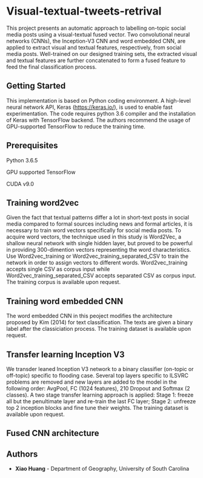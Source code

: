 # Visual-textual-tweets-retrival
This project presents an automatic approach to labelling on-topic social media posts using a visual-textual fused vector. Two convolutional neural networks (CNNs), the Inception-V3 CNN and word embedded CNN, are applied to extract visual and textual features, respectively, from social media posts. Well-trained on our designed training sets, the extracted visual and textual features are further concatenated to form a fused feature to feed the final classification process.

## Getting Started

This implementation is based on Python coding environment. A high-level neural network API, Keras (https://keras.io/), is used to enable fast experimentation. The code requires python 3.6 compiler and the installation of Keras with TensorFlow backend. The authors recommend the usage of GPU-supported TensorFlow to reduce the training time. 

## Prerequisites

Python 3.6.5

GPU supported TensorFlow

CUDA v9.0

## Training word2vec
Given the fact that textual patterns differ a lot in short-text posts in social media compared to formal sources including news and formal articles, it is necessary to train word vectors specifically for social media posts. To acquire word vectors, the technique used in this study is Word2Vec, a shallow neural network with single hidden layer, but proved to be powerful in providing 300-dimention vectors representing the word characteristics. Use Word2vec_training or Word2vec_training_separated_CSV to train the network in order to assign vectors to different words. Word2vec_training accepts single CSV as corpus input while Word2vec_training_separated_CSV accepts separated CSV as corpus input. The training corpus is available upon request.

## Training word embedded CNN
The word embedded CNN in this peoject modifies the architecture proposed by Kim (2014) for text classification. The texts are given a binary label after the classiciation process. The training dataset is available upon request. 

## Transfer learning Inception V3
We transder leaned Inception V3 network to a binary classifier (on-topic or off-topic) specific to flooding case. Several top layers specific to ILSVRC problems are removed and new layers are added to the model in the following order: AvgPool, FC (1024 features),
210 Dropout and Softmax (2 classes). A two stage transfer learning approach is applied:
Stage 1: freeze all but the penultimate layer and re-train the last FC layer;
Stage 2: unfreeze top 2 inception blocks and fine tune their weights.
The training dataset is available upon request.

## Fused CNN architecture



## Authors

* **Xiao Huang** - Department of Geography, University of South Carolina

